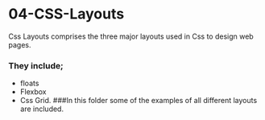# 04-CSS-Layouts
Css Layouts comprises the three major layouts used in Css to design web pages. 
### They include;
* floats 
* Flexbox
* Css Grid.
###In this folder some of the examples of all different layouts are included.
